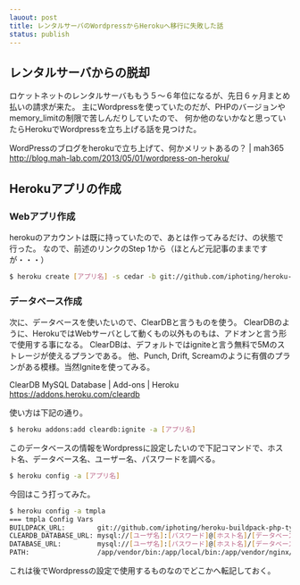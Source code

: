 ```yaml
---
lauout: post
title: レンタルサーバのWordpressからHerokuへ移行に失敗した話
status: publish
---
```

## レンタルサーバからの脱却
ロケットネットのレンタルサーバももう５〜６年位になるが、先日６ヶ月まとめ払いの請求が来た。
主にWordpressを使っていたのだが、PHPのバージョンやmemory_limitの制限で苦しんだりしていたので、
何か他のないかなと思っていたらHerokuでWordpressを立ち上げる話を見つけた。

WordPressのブログをherokuで立ち上げて、何かメリットあるの？ | mah365
<http://blog.mah-lab.com/2013/05/01/wordpress-on-heroku/>

## Herokuアプリの作成
### Webアプリ作成
herokuのアカウントは既に持っていたので、あとは作ってみるだけ、の状態で行った。
なので、前述のリンクのStep 1から（ほとんど元記事のままですが・・・）

~~~ bash
$ heroku create [アプリ名] -s cedar -b git://github.com/iphoting/heroku-buildpack-php-tyler.git
~~~

### データベース作成
次に、データベースを使いたいので、ClearDBと言うものを使う。
ClearDBのように、HerokuではWebサーバとして動くもの以外ものもは、アドオンと言う形で使用する事になる。
ClearDBは、デフォルトではigniteと言う無料で5Mのストレージが使えるプランである。
他、Punch, Drift, Screamのように有償のプランがある模様。当然Igniteを使ってみる。

ClearDB MySQL Database | Add-ons | Heroku
<https://addons.heroku.com/cleardb>

使い方は下記の通り。

~~~ sh
$ heroku addons:add cleardb:ignite -a [アプリ名]
~~~

このデータベースの情報をWordpressに設定したいので下記コマンドで、ホスト名、データベース名、ユーザー名、パスワードを調べる。

~~~ sh
$ heroku config -a [アプリ名]
~~~

今回はこう打ってみた。

~~~ sh
$ heroku config -a tmpla
=== tmpla Config Vars
BUILDPACK_URL:        git://github.com/iphoting/heroku-buildpack-php-tyler.git
CLEARDB_DATABASE_URL: mysql://[ユーザ名]:[パスワード]@[ホスト名]/[データベース名]?reconnect=true
DATABASE_URL:         mysql://[ユーザ名]:[パスワード]@[ホスト名]/[データベース名]?reconnect=true
PATH:                 /app/vendor/bin:/app/local/bin:/app/vendor/nginx/sbin:/app/vendor/php/bin:/app/vendor/php/sbin:/usr/local/bin:/usr/bin:/bin
~~~

これは後でWordpressの設定で使用するものなのでどこかへ転記しておく。



